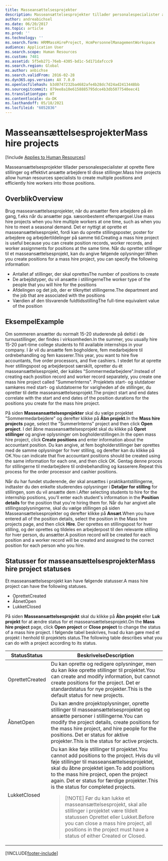 ```yaml
---
title: Masseansættelsesprojekter
description: Masseansættelsesprojekter tillader personalespecialister at oprette flere stillinger og effektivt ansætte arbejdere til disse stillinger.
author: andreabichsel
ms.date: 06/20/2017
ms.topic: article
ms.prod: ''
ms.technology: ''
ms.search.form: HRMMassHireProject, HcmPersonnelManagementWorkspace
audience: Application User
ms.search.scope: Human Resources
ms.custom: 7481
ms.assetid: 5f5eb271-76eb-4305-bd1c-5d171dafccc9
ms.search.region: Global
ms.author: anbichse
ms.search.validFrom: 2016-02-28
ms.dyn365.ops.version: AX 7.0.0
ms.openlocfilehash: b3d0747232ba4682afe4b28dc7d24ad2413448bb
ms.sourcegitcommit: 879ee8a10e6158885795dce4b3db5077540eec41
ms.translationtype: HT
ms.contentlocale: da-DK
ms.lasthandoff: 05/18/2021
ms.locfileid: "6052836"
---
```

# <a name="mass-hire-projects"></a><span data-ttu-id="e8dfa-103">Masseansættelsesprojekter</span><span class="sxs-lookup"><span data-stu-id="e8dfa-103">Mass hire projects</span></span>

[!include [Applies to Human Resources](../includes/applies-to-hr.md)]



<span data-ttu-id="e8dfa-104">Masseansættelsesprojekter tillader personalespecialister at oprette flere stillinger og effektivt ansætte arbejdere til disse stillinger.</span><span class="sxs-lookup"><span data-stu-id="e8dfa-104">Mass hire projects allow human resources specialists to create multiple positions and efficiently hire workers into those positions.</span></span>

## <a name="overview"></a><span data-ttu-id="e8dfa-105">Overblik</span><span class="sxs-lookup"><span data-stu-id="e8dfa-105">Overview</span></span>

<span data-ttu-id="e8dfa-106">Brug masseansættelsesprojekter, når du ansætter flere arbejdere på én gang, f.eks når du ansætter pga. sæsonbestemt efterspørgsel.</span><span class="sxs-lookup"><span data-stu-id="e8dfa-106">Use mass hire projects when you hire multiple workers at one time, such as when you hire to meet a seasonal demand.</span></span> <span data-ttu-id="e8dfa-107">Det er nyttigt at oprette et masseansættelsesprojekt, fordi kan du oprette stillingsposter, poster for arbejdere og arbejdertildelinger på samme tid.</span><span class="sxs-lookup"><span data-stu-id="e8dfa-107">Creating a mass hire project is useful because you can create position records, worker records, and worker assignments for positions at the same time.</span></span> <span data-ttu-id="e8dfa-108">Når du opretter stillinger til et masseansættelsesprojekt, kan du angive følgende oplysninger:</span><span class="sxs-lookup"><span data-stu-id="e8dfa-108">When you create positions for a mass hire project, you can specify the following information:</span></span>

- <span data-ttu-id="e8dfa-109">Antallet af stillinger, der skal oprettes</span><span class="sxs-lookup"><span data-stu-id="e8dfa-109">The number of positions to create</span></span>
- <span data-ttu-id="e8dfa-110">De arbejdstyper, du vil ansætte i stillingerne</span><span class="sxs-lookup"><span data-stu-id="e8dfa-110">The worker type of the people that you will hire for the positions</span></span>
- <span data-ttu-id="e8dfa-111">Afdelingen og det job, der er tilknyttet stillingerne.</span><span class="sxs-lookup"><span data-stu-id="e8dfa-111">The department and the job that are associated with the positions</span></span>
- <span data-ttu-id="e8dfa-112">Værdien af den tilsvarende fuldtidsstilling</span><span class="sxs-lookup"><span data-stu-id="e8dfa-112">The full-time equivalent value of the position</span></span>

## <a name="example"></a><span data-ttu-id="e8dfa-113">Eksempel</span><span class="sxs-lookup"><span data-stu-id="e8dfa-113">Example</span></span>

<span data-ttu-id="e8dfa-114">Om sommeren ansætter du normalt 15-20 studerende på deltid i de turnusstillinger, der findes i virksomheden.</span><span class="sxs-lookup"><span data-stu-id="e8dfa-114">In the summer, you usually hire 15-20 part-time college students to fill available internships in your company.</span></span> <span data-ttu-id="e8dfa-115">I år vil du ansætte fem bogholdere, fem medarbejdere til ordrebehandling og fem kasserer.</span><span class="sxs-lookup"><span data-stu-id="e8dfa-115">This year, you want to hire five accountants, five order processors, and five cashiers.</span></span> <span data-ttu-id="e8dfa-116">I stedet for at oprette hver stillingspost og arbejderpost særskilt, opretter du ét masseansættelsesprojekt, der kaldes "Sommermedarbejdere".</span><span class="sxs-lookup"><span data-stu-id="e8dfa-116">Instead of creating each position record and worker record separately, you create one mass hire project called "SummerInterns".</span></span> <span data-ttu-id="e8dfa-117">Projektets start- og slutdatoer samkøres med start- og slutdatoerne for varigheden af de stillinger, du opretter til dette masseansættelsesprojekt.</span><span class="sxs-lookup"><span data-stu-id="e8dfa-117">The project start and end dates correlate with the start and end dates of the position durations for the positions you create for the mass hire project.</span></span>

<span data-ttu-id="e8dfa-118">På siden **Masseansættelsesprojekter** skal du vælge projektet "Sommermedarbejdere" og derefter klikke på **Åbn projekt**.</span><span class="sxs-lookup"><span data-stu-id="e8dfa-118">In the **Mass hire projects** page, select the "SummerInterns" project and then click **Open project**.</span></span> <span data-ttu-id="e8dfa-119">I det åbne masseansættelsesprojekt skal du klikke på **Opret stillinger** og angive oplysninger om bogholderstillingen.</span><span class="sxs-lookup"><span data-stu-id="e8dfa-119">In the open mass hire project, click **Create positions** and enter information about the accountant position.</span></span> <span data-ttu-id="e8dfa-120">Du kan angive, at fem bogholderstillinger bør oprettes med de samme oplysninger for hver stilling, og derefter kan du klikke på OK.</span><span class="sxs-lookup"><span data-stu-id="e8dfa-120">You can indicate that five accountant positions should be created using the same information for each one, and then click OK.</span></span> <span data-ttu-id="e8dfa-121">Gentag denne proces for stillingerne til medarbejdere til ordrebehandling og kasserere.</span><span class="sxs-lookup"><span data-stu-id="e8dfa-121">Repeat this process for the order processor and cashier positions.</span></span>

<span data-ttu-id="e8dfa-122">Når du har fundet studerende, der skal ansættes i praktikantstillingerne, indtaster du den enkelte studerendes oplysninger i **Detaljer for stilling** for stillingen, som du vil ansætte dem i.</span><span class="sxs-lookup"><span data-stu-id="e8dfa-122">After selecting students to hire for the internship positions, you'll enter each student's information in the **Position details** for the position that you're hiring them for.</span></span> <span data-ttu-id="e8dfa-123">Når du har angivet alle stillingsoplysningerne, skal du vælge stillingen på siden Masseansættelsesprojekter og derefter klikke på **Ansæt**.</span><span class="sxs-lookup"><span data-stu-id="e8dfa-123">When you have entered all of the position details, select the position in the Mass hire projects page, and then click **Hire**.</span></span> <span data-ttu-id="e8dfa-124">Der oprettes en stillingspost for hver stilling, og der oprettes og tildeles en arbejderpost til den relevante stilling for hver person, du ansætter.</span><span class="sxs-lookup"><span data-stu-id="e8dfa-124">A position record will be created for each position and a worker record will be created and assigned to the correct position for each person who you hire.</span></span>

## <a name="mass-hire-project-statuses"></a><span data-ttu-id="e8dfa-125">Statusser for masseansættelsesprojekter</span><span class="sxs-lookup"><span data-stu-id="e8dfa-125">Mass hire project statuses</span></span>

<span data-ttu-id="e8dfa-126">Et masseansættelsesprojekt kan have følgende statusser.</span><span class="sxs-lookup"><span data-stu-id="e8dfa-126">A mass hire project can have the following statuses.</span></span>

- <span data-ttu-id="e8dfa-127">Oprettet</span><span class="sxs-lookup"><span data-stu-id="e8dfa-127">Created</span></span>
- <span data-ttu-id="e8dfa-128">Åbnet</span><span class="sxs-lookup"><span data-stu-id="e8dfa-128">Open</span></span>
- <span data-ttu-id="e8dfa-129">Lukket</span><span class="sxs-lookup"><span data-stu-id="e8dfa-129">Closed</span></span>

<span data-ttu-id="e8dfa-130">På siden **Masseansættelsesprojekt** skal du klikke på **Åbn projekt** eller **Luk projekt** for at ændre status for et masseansættelsesprojekt.</span><span class="sxs-lookup"><span data-stu-id="e8dfa-130">On the **Mass hire project** page, click **Open project** or **Close project** to change the status of a mass hire project.</span></span> <span data-ttu-id="e8dfa-131">I følgende tabel beskrives, hvad du kan gøre med et projekt i henhold til projektets status.</span><span class="sxs-lookup"><span data-stu-id="e8dfa-131">The following table describes what you can do with a project according to its status.</span></span>

<table>
<thead>
<tr>
<th><span data-ttu-id="e8dfa-132">Status</span><span class="sxs-lookup"><span data-stu-id="e8dfa-132">Status</span></span></th>
<th><span data-ttu-id="e8dfa-133">Beskrivelse</span><span class="sxs-lookup"><span data-stu-id="e8dfa-133">Description</span></span></th>
</tr>
</thead>
<tbody>
<tr>
<td><span data-ttu-id="e8dfa-134">Oprettet</span><span class="sxs-lookup"><span data-stu-id="e8dfa-134">Created</span></span></td>
<td><span data-ttu-id="e8dfa-135">Du kan oprette og redigere oplysninger, men du kan ikke oprette stillinger til projektet.</span><span class="sxs-lookup"><span data-stu-id="e8dfa-135">You can create and modify information, but cannot create positions for the project.</span></span> <span data-ttu-id="e8dfa-136">Det er standardstatus for nye projekter.</span><span class="sxs-lookup"><span data-stu-id="e8dfa-136">This is the default status for new projects.</span></span></td>
</tr>
<tr>
<td><span data-ttu-id="e8dfa-137">Åbnet</span><span class="sxs-lookup"><span data-stu-id="e8dfa-137">Open</span></span></td>
<td><span data-ttu-id="e8dfa-138">Du kan ændre projektoplysninger, oprette stillinger til masseansættelsesprojektet og ansætte personer i stillingerne.</span><span class="sxs-lookup"><span data-stu-id="e8dfa-138">You can modify the project details, create positions for the mass hire project, and hire people for the positions.</span></span> <span data-ttu-id="e8dfa-139">Det er status for aktive projekter.</span><span class="sxs-lookup"><span data-stu-id="e8dfa-139">This is the status for active projects.</span></span></td>
</tr>
<tr>
<td><span data-ttu-id="e8dfa-140">Lukket</span><span class="sxs-lookup"><span data-stu-id="e8dfa-140">Closed</span></span></td>
<td><span data-ttu-id="e8dfa-141">Du kan ikke føje stillinger til projektet.</span><span class="sxs-lookup"><span data-stu-id="e8dfa-141">You cannot add positions to the project.</span></span> <span data-ttu-id="e8dfa-142">Hvis du vil føje stillinger til masseansættelsesprojektet, skal du åbne projektet igen.</span><span class="sxs-lookup"><span data-stu-id="e8dfa-142">To add positions to the mass hire project, open the project again.</span></span> <span data-ttu-id="e8dfa-143">Det er status for færdige projekter.</span><span class="sxs-lookup"><span data-stu-id="e8dfa-143">This is the status for completed projects.</span></span>
<blockquote>[!NOTE] <span data-ttu-id="e8dfa-144">Før du kan lukke et masseansættelsesprojekt, skal alle stillinger i projektet være tildelt statussen Oprettet eller Lukket.</span><span class="sxs-lookup"><span data-stu-id="e8dfa-144">Before you can close a mass hire project, all positions in the project must have a status of either Created or Closed.</span></span></blockquote>
</td>
</tr>
</tbody>
</table>


[!INCLUDE[footer-include](../includes/footer-banner.md)]